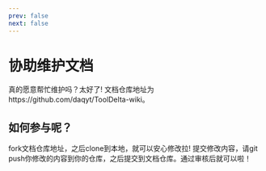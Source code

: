 ```yaml
---
prev: false
next: false
---
```

# 协助维护文档

真的愿意帮忙维护吗？太好了!
文档仓库地址为https://github.com/daqyt/ToolDelta-wiki。

## 如何参与呢？

fork文档仓库地址，之后clone到本地，就可以安心修改拉!
提交修改内容，请git push你修改的内容到你的仓库，之后提交到文档仓库。通过审核后就可以啦！

